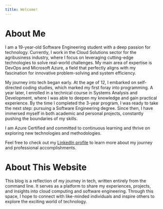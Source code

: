 ```yaml
---
title: Welcome!
---
```


# About Me

I am a 19-year-old Software Engineering student with a deep passion for technology. Currently, I work in the Cloud Solutions sector for the agribusiness industry, where I focus on leveraging cutting-edge technologies to solve real-world challenges. My main area of expertise is DevOps and Microsoft Azure, a field that perfectly aligns with my fascination for innovative problem-solving and system efficiency.

My journey into tech began early. At the age of 12, I embarked on self-directed coding studies, which marked my first foray into programming. A year later, I enrolled in a technical course in Systems Analysis and Development, where I was able to deepen my knowledge and gain practical experience. By the time I completed the 3-year program, I was ready to take the next step: pursuing a Software Engineering degree. Since then, I have immersed myself in both academic and personal projects, constantly pushing the boundaries of my skills.

I am Azure Certified and committed to continuous learning and thrive on exploring new technologies and methodologies.

Feel free to check out my [LinkedIn profile](#) to learn more about my journey and professional accomplishments.

# About This Website

This blog is a reflection of my journey in tech, written entirely from the command line. It serves as a platform to share my experiences, projects, and insights into cloud computing and software engineering. Through this space, I hope to connect with like-minded individuals and inspire others to explore the exciting world of technology.
